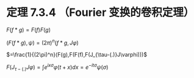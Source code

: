 # 定理 7.3.4 （Fourier 变换的卷积定理）

$F(f*g)=F(f)F(g)$

$(F(f*g),\psi)=(2\pi)^{n}(f*g,J\varphi)$

$=\frac{1}{(2\pi)^n}(F(g),F(F(f),F(J_{\tau-(.)}J\varphi)))$

$F(J_{\tau-(.)}J\varphi)=\int e^{ix\sigma}\varphi(t+x)dx=e^{-it\sigma}\psi(\sigma)$
